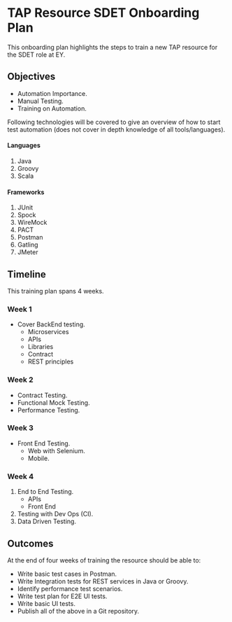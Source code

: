 # TAP Resource SDET Onboarding Plan
This onboarding plan highlights the steps to train a new TAP resource for the SDET role at EY.

## Objectives
* Automation Importance.
* Manual Testing.
* Training on Automation.

Following technologies will be covered to give an overview of how to start test automation (does not cover in depth knowledge of all tools/languages).

#### Languages
1. Java
2. Groovy
3. Scala
#### Frameworks
1. JUnit
2. Spock
3. WireMock
4. PACT
5. Postman
6. Gatling
7. JMeter

## Timeline
This training plan spans 4 weeks. 

### Week 1
* Cover BackEnd testing.
	- Microservices
	- APIs
	- Libraries
	- Contract
	- REST principles

### Week 2
* Contract Testing.
* Functional Mock Testing.
* Performance Testing.

### Week 3
* Front End Testing.
	- Web with Selenium.
	- Mobile.

### Week 4
1. End to End Testing.
	- APIs
	- Front End
2. Testing with Dev Ops (CI).
3. Data Driven Testing.

## Outcomes
At the end of four weeks of training the resource should be able to:
*  Write basic test cases in Postman.
*  Write Integration tests for REST services in Java or Groovy.
*  Identify performance test scenarios.
*  Write test plan for E2E UI tests.
*  Write basic UI tests.
*  Publish all of the above in a Git repository.

